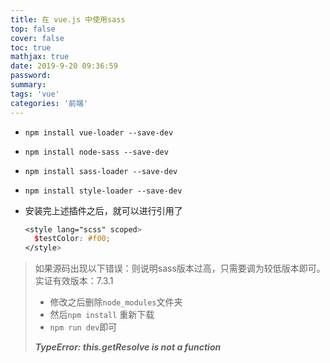 ```yaml
---
title: 在 vue.js 中使用sass
top: false
cover: false
toc: true
mathjax: true
date: 2019-9-20 09:36:59
password:
summary:
tags: 'vue'
categories: '前端'
---
```


- `npm install vue-loader --save-dev`

- `npm install node-sass --save-dev`

- `npm install sass-loader --save-dev`

- `npm install style-loader --save-dev`

- 安装完上述插件之后，就可以进行引用了

  ```scss
  <style lang="scss" scoped>
    $testColor: #f00;
  </style>
  ```

> 如果源码出现以下错误：则说明sass版本过高，只需要调为较低版本即可。实证有效版本：7.3.1
>
> - 修改之后删除`node_modules`文件夹
> - 然后`npm install` 重新下载
> - `npm run dev`即可
>
> ***TypeError: this.getResolve is not a function*** 